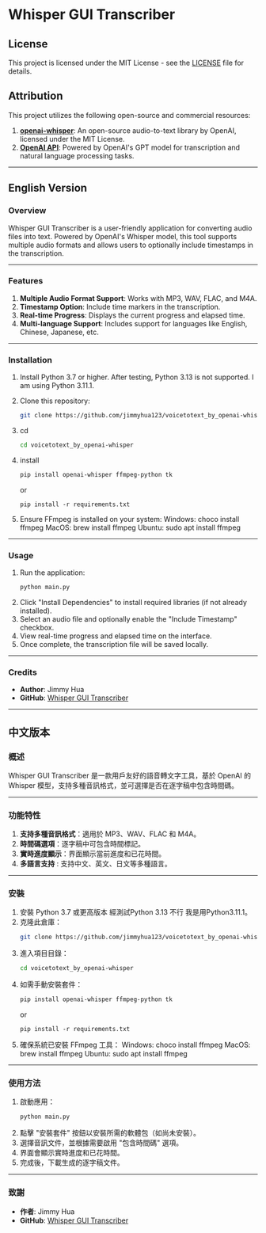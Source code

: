 # Whisper GUI Transcriber

## License
This project is licensed under the MIT License - see the [LICENSE](LICENSE) file for details.

## Attribution
This project utilizes the following open-source and commercial resources:
1. **[openai-whisper](https://github.com/openai/whisper)**: An open-source audio-to-text library by OpenAI, licensed under the MIT License.
2. **[OpenAI API](https://platform.openai.com/overview)**: Powered by OpenAI's GPT model for transcription and natural language processing tasks.

---

## English Version

### **Overview**
Whisper GUI Transcriber is a user-friendly application for converting audio files into text. Powered by OpenAI's Whisper model, this tool supports multiple audio formats and allows users to optionally include timestamps in the transcription.

---

### **Features**
1. **Multiple Audio Format Support**: Works with MP3, WAV, FLAC, and M4A.
2. **Timestamp Option**: Include time markers in the transcription.
3. **Real-time Progress**: Displays the current progress and elapsed time.
4. **Multi-language Support**: Includes support for languages like English, Chinese, Japanese, etc.

---

### **Installation**
1. Install Python 3.7 or higher. After testing, Python 3.13 is not supported. I am using Python 3.11.1.
2. Clone this repository:
   ```bash
   git clone https://github.com/jimmyhua123/voicetotext_by_openai-whisper.git
3. cd 
   ```bash
   cd voicetotext_by_openai-whisper
   ```
4. install 
   ```bash
   pip install openai-whisper ffmpeg-python tk
   ```
   or
   ```
   pip install -r requirements.txt
   ```

5. Ensure FFmpeg is installed on your system:
   Windows: choco install ffmpeg
   MacOS: brew install ffmpeg
   Ubuntu: sudo apt install ffmpeg

---

### **Usage**
1. Run the application:
   ```bash
   python main.py
   ```
2. Click "Install Dependencies" to install required libraries (if not already installed).
3. Select an audio file and optionally enable the "Include Timestamp" checkbox.
4. View real-time progress and elapsed time on the interface.
5. Once complete, the transcription file will be saved locally.

---

### **Credits**
- **Author**: Jimmy Hua  
- **GitHub**: [Whisper GUI Transcriber](https://github.com/jimmyhua123/voicetotext_by_openai-whisper/blob/main/whisper_gui_transcriber.py)
---

## 中文版本

### **概述**
Whisper GUI Transcriber 是一款用戶友好的語音轉文字工具，基於 OpenAI 的 Whisper 模型，支持多種音訊格式，並可選擇是否在逐字稿中包含時間碼。

---

### **功能特性**
1. **支持多種音訊格式**：適用於 MP3、WAV、FLAC 和 M4A。
2. **時間碼選項**：逐字稿中可包含時間標記。
3. **實時進度顯示**：界面顯示當前進度和已花時間。
4. **多語言支持** : 支持中文、英文、日文等多種語言。

---

### **安裝**
1. 安裝 Python 3.7 或更高版本 經測試Python 3.13 不行 我是用Python3.11.1。
2. 克隆此倉庫：
   ```bash
   git clone https://github.com/jimmyhua123/voicetotext_by_openai-whisper.git
   ```
3. 進入項目目錄：
   ```bash
   cd voicetotext_by_openai-whisper
   ```
4. 如需手動安裝套件：
   ```bash
   pip install openai-whisper ffmpeg-python tk
   ```
   or
   ```
   pip install -r requirements.txt
   ```
5. 確保系統已安裝 FFmpeg 工具：
   Windows: choco install ffmpeg
   MacOS: brew install ffmpeg
   Ubuntu: sudo apt install ffmpeg




---

### **使用方法**
1. 啟動應用：
   ```bash
   python main.py
   ```
2. 點擊 "安裝套件" 按鈕以安裝所需的軟體包（如尚未安裝）。
3. 選擇音訊文件，並根據需要啟用 "包含時間碼" 選項。
4. 界面會顯示實時進度和已花時間。
5. 完成後，下載生成的逐字稿文件。

---

### **致謝**
- **作者**: Jimmy Hua  
- **GitHub**: [Whisper GUI Transcriber](https://github.com/jimmyhua123/voicetotext_by_openai-whisper/blob/main/whisper_gui_transcriber.py)
